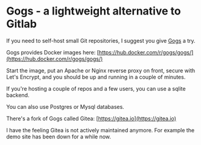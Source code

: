 # Gogs - a lightweight alternative to Gitlab

If you need to self-host small Git repositories, I suggest you give [Gogs](https://gogs.io/) a try.

Gogs provides Docker images here: [https://hub.docker.com/r/gogs/gogs/](https://hub.docker.com/r/gogs/gogs/)

Start the image, put an Apache or Nginx reverse proxy on front, secure with Let's Encrypt, and you should be up and running in a couple of minutes.

If you're hosting a couple of repos and a few users, you can use a sqlite backend.

You can also use Postgres or Mysql databases.

There's a fork of Gogs called Gitea: [https://gitea.io](https://gitea.io)

I have the feeling Gitea is not actively maintained anymore. For example the demo site has been down for a while now.